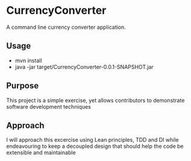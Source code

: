 # CurrencyConverter
A command line currency converter application.

## Usage
* mvn install
* java -jar target/CurrencyConverter-0.0.1-SNAPSHOT.jar

## Purpose
This project is a simple exercise, yet allows contributors to demonstrate software development techniques

## Approach
I will approach this excercise using Lean principles, TDD and DI while endeavouring to keep a decoupled design that should help the code be extensible and maintainable
